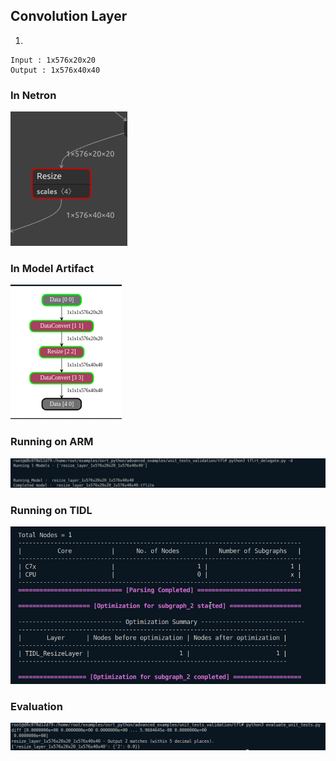 ## Convolution Layer
1. 
```
Input : 1x576x20x20
Output : 1x576x40x40
```
### In Netron
![alt text](image-5.png)
### In Model Artifact
![alt text](image-12.png)
### Running on ARM
![alt text](image-9.png)
### Running on TIDL
![alt text](image-10.png)
### Evaluation
![alt text](image-11.png)
